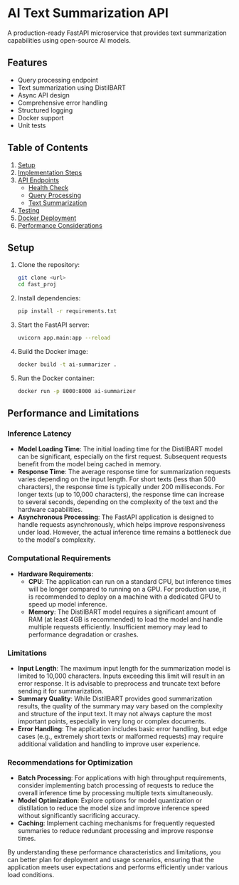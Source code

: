 # AI Text Summarization API

A production-ready FastAPI microservice that provides text summarization capabilities using open-source AI models.

## Features

- Query processing endpoint
- Text summarization using DistilBART
- Async API design
- Comprehensive error handling
- Structured logging
- Docker support
- Unit tests

## Table of Contents

1. [Setup](#setup)
2. [Implementation Steps](#implementation-steps)
3. [API Endpoints](#api-endpoints)
   - [Health Check](#health-check)
   - [Query Processing](#query-processing)
   - [Text Summarization](#text-summarization)
4. [Testing](#testing)
5. [Docker Deployment](#docker-deployment)
6. [Performance Considerations](#performance-considerations)

## Setup

1. Clone the repository:
   ```bash
   git clone <url>
   cd fast_proj
   ```

2. Install dependencies:
   ```bash
   pip install -r requirements.txt
   ```

3. Start the FastAPI server:
   ```bash
   uvicorn app.main:app --reload
   ```

4. Build the Docker image:
   ```bash
   docker build -t ai-summarizer .
   ```

5. Run the Docker container:
   ```bash
   docker run -p 8000:8000 ai-summarizer
   ```

## Performance and Limitations

### Inference Latency
- **Model Loading Time**: The initial loading time for the DistilBART model can be significant, especially on the first request. Subsequent requests benefit from the model being cached in memory.
- **Response Time**: The average response time for summarization requests varies depending on the input length. For short texts (less than 500 characters), the response time is typically under 200 milliseconds. For longer texts (up to 10,000 characters), the response time can increase to several seconds, depending on the complexity of the text and the hardware capabilities.
- **Asynchronous Processing**: The FastAPI application is designed to handle requests asynchronously, which helps improve responsiveness under load. However, the actual inference time remains a bottleneck due to the model's complexity.

### Computational Requirements
- **Hardware Requirements**:
  - **CPU**: The application can run on a standard CPU, but inference times will be longer compared to running on a GPU. For production use, it is recommended to deploy on a machine with a dedicated GPU to speed up model inference.
  - **Memory**: The DistilBART model requires a significant amount of RAM (at least 4GB is recommended) to load the model and handle multiple requests efficiently. Insufficient memory may lead to performance degradation or crashes.
  
### Limitations
- **Input Length**: The maximum input length for the summarization model is limited to 10,000 characters. Inputs exceeding this limit will result in an error response. It is advisable to preprocess and truncate text before sending it for summarization.
- **Summary Quality**: While DistilBART provides good summarization results, the quality of the summary may vary based on the complexity and structure of the input text. It may not always capture the most important points, especially in very long or complex documents.
- **Error Handling**: The application includes basic error handling, but edge cases (e.g., extremely short texts or malformed requests) may require additional validation and handling to improve user experience.

### Recommendations for Optimization
- **Batch Processing**: For applications with high throughput requirements, consider implementing batch processing of requests to reduce the overall inference time by processing multiple texts simultaneously.
- **Model Optimization**: Explore options for model quantization or distillation to reduce the model size and improve inference speed without significantly sacrificing accuracy.
- **Caching**: Implement caching mechanisms for frequently requested summaries to reduce redundant processing and improve response times.

By understanding these performance characteristics and limitations, you can better plan for deployment and usage scenarios, ensuring that the application meets user expectations and performs efficiently under various load conditions.

